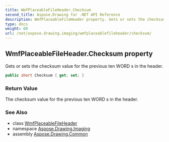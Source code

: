 ```yaml
---
title: WmfPlaceableFileHeader.Checksum
second_title: Aspose.Drawing for .NET API Reference
description: WmfPlaceableFileHeader property. Gets or sets the checksum value for the previous ten WORD s in the header
type: docs
weight: 60
url: /net/aspose.drawing.imaging/wmfplaceablefileheader/checksum/
---
```

## WmfPlaceableFileHeader.Checksum property

Gets or sets the checksum value for the previous ten WORD s in the header.

```csharp
public short Checksum { get; set; }
```

### Return Value

The checksum value for the previous ten WORD s in the header.

### See Also

* class [WmfPlaceableFileHeader](../)
* namespace [Aspose.Drawing.Imaging](../../wmfplaceablefileheader/)
* assembly [Aspose.Drawing.Common](../../../)


